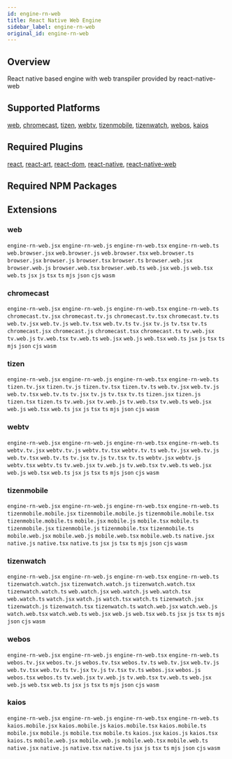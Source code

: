 ```yaml
---
id: engine-rn-web
title: React Native Web Engine
sidebar_label: engine-rn-web
original_id: engine-rn-web
---
```


<!--AUTO_GENERATED_START-->


## Overview

React native based engine with web transpiler provided by react-native-web

## Supported Platforms

[web](platforms/web.md), [chromecast](platforms/chromecast.md), [tizen](platforms/tizen.md), [webtv](platforms/webtv.md), [tizenmobile](platforms/tizenmobile.md), [tizenwatch](platforms/tizenwatch.md), [webos](platforms/webos.md), [kaios](platforms/kaios.md)

## Required Plugins

[react](../plugins/overview#react), [react-art](../plugins/overview#react-art), [react-dom](../plugins/overview#react-dom), [react-native](../plugins/overview#react-native), [react-native-web](../plugins/overview#react-native-web)

## Required NPM Packages



















## Extensions


### web

`engine-rn-web.jsx` `engine-rn-web.js` `engine-rn-web.tsx` `engine-rn-web.ts` `web.browser.jsx` `web.browser.js` `web.browser.tsx` `web.browser.ts` `browser.jsx` `browser.js` `browser.tsx` `browser.ts` `browser.web.jsx` `browser.web.js` `browser.web.tsx` `browser.web.ts` `web.jsx` `web.js` `web.tsx` `web.ts` `jsx` `js` `tsx` `ts` `mjs` `json` `cjs` `wasm` 
### chromecast

`engine-rn-web.jsx` `engine-rn-web.js` `engine-rn-web.tsx` `engine-rn-web.ts` `chromecast.tv.jsx` `chromecast.tv.js` `chromecast.tv.tsx` `chromecast.tv.ts` `web.tv.jsx` `web.tv.js` `web.tv.tsx` `web.tv.ts` `tv.jsx` `tv.js` `tv.tsx` `tv.ts` `chromecast.jsx` `chromecast.js` `chromecast.tsx` `chromecast.ts` `tv.web.jsx` `tv.web.js` `tv.web.tsx` `tv.web.ts` `web.jsx` `web.js` `web.tsx` `web.ts` `jsx` `js` `tsx` `ts` `mjs` `json` `cjs` `wasm` 
### tizen

`engine-rn-web.jsx` `engine-rn-web.js` `engine-rn-web.tsx` `engine-rn-web.ts` `tizen.tv.jsx` `tizen.tv.js` `tizen.tv.tsx` `tizen.tv.ts` `web.tv.jsx` `web.tv.js` `web.tv.tsx` `web.tv.ts` `tv.jsx` `tv.js` `tv.tsx` `tv.ts` `tizen.jsx` `tizen.js` `tizen.tsx` `tizen.ts` `tv.web.jsx` `tv.web.js` `tv.web.tsx` `tv.web.ts` `web.jsx` `web.js` `web.tsx` `web.ts` `jsx` `js` `tsx` `ts` `mjs` `json` `cjs` `wasm` 
### webtv

`engine-rn-web.jsx` `engine-rn-web.js` `engine-rn-web.tsx` `engine-rn-web.ts` `webtv.tv.jsx` `webtv.tv.js` `webtv.tv.tsx` `webtv.tv.ts` `web.tv.jsx` `web.tv.js` `web.tv.tsx` `web.tv.ts` `tv.jsx` `tv.js` `tv.tsx` `tv.ts` `webtv.jsx` `webtv.js` `webtv.tsx` `webtv.ts` `tv.web.jsx` `tv.web.js` `tv.web.tsx` `tv.web.ts` `web.jsx` `web.js` `web.tsx` `web.ts` `jsx` `js` `tsx` `ts` `mjs` `json` `cjs` `wasm` 
### tizenmobile

`engine-rn-web.jsx` `engine-rn-web.js` `engine-rn-web.tsx` `engine-rn-web.ts` `tizenmobile.mobile.jsx` `tizenmobile.mobile.js` `tizenmobile.mobile.tsx` `tizenmobile.mobile.ts` `mobile.jsx` `mobile.js` `mobile.tsx` `mobile.ts` `tizenmobile.jsx` `tizenmobile.js` `tizenmobile.tsx` `tizenmobile.ts` `mobile.web.jsx` `mobile.web.js` `mobile.web.tsx` `mobile.web.ts` `native.jsx` `native.js` `native.tsx` `native.ts` `jsx` `js` `tsx` `ts` `mjs` `json` `cjs` `wasm` 
### tizenwatch

`engine-rn-web.jsx` `engine-rn-web.js` `engine-rn-web.tsx` `engine-rn-web.ts` `tizenwatch.watch.jsx` `tizenwatch.watch.js` `tizenwatch.watch.tsx` `tizenwatch.watch.ts` `web.watch.jsx` `web.watch.js` `web.watch.tsx` `web.watch.ts` `watch.jsx` `watch.js` `watch.tsx` `watch.ts` `tizenwatch.jsx` `tizenwatch.js` `tizenwatch.tsx` `tizenwatch.ts` `watch.web.jsx` `watch.web.js` `watch.web.tsx` `watch.web.ts` `web.jsx` `web.js` `web.tsx` `web.ts` `jsx` `js` `tsx` `ts` `mjs` `json` `cjs` `wasm` 
### webos

`engine-rn-web.jsx` `engine-rn-web.js` `engine-rn-web.tsx` `engine-rn-web.ts` `webos.tv.jsx` `webos.tv.js` `webos.tv.tsx` `webos.tv.ts` `web.tv.jsx` `web.tv.js` `web.tv.tsx` `web.tv.ts` `tv.jsx` `tv.js` `tv.tsx` `tv.ts` `webos.jsx` `webos.js` `webos.tsx` `webos.ts` `tv.web.jsx` `tv.web.js` `tv.web.tsx` `tv.web.ts` `web.jsx` `web.js` `web.tsx` `web.ts` `jsx` `js` `tsx` `ts` `mjs` `json` `cjs` `wasm` 
### kaios

`engine-rn-web.jsx` `engine-rn-web.js` `engine-rn-web.tsx` `engine-rn-web.ts` `kaios.mobile.jsx` `kaios.mobile.js` `kaios.mobile.tsx` `kaios.mobile.ts` `mobile.jsx` `mobile.js` `mobile.tsx` `mobile.ts` `kaios.jsx` `kaios.js` `kaios.tsx` `kaios.ts` `mobile.web.jsx` `mobile.web.js` `mobile.web.tsx` `mobile.web.ts` `native.jsx` `native.js` `native.tsx` `native.ts` `jsx` `js` `tsx` `ts` `mjs` `json` `cjs` `wasm` 


<!--AUTO_GENERATED_END-->
